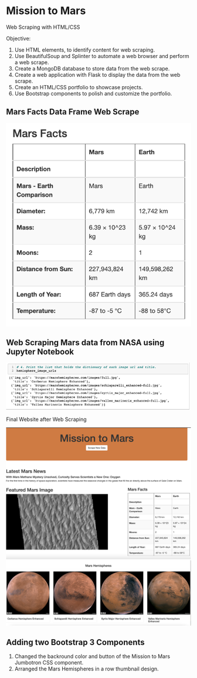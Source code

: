 # Mission to Mars

Web Scraping with HTML/CSS

Objective:

1. Use HTML elements, to identify content for web scraping.
2. Use BeautifulSoup and Splinter to automate a web browser and perform a web scrape.
3. Create a MongoDB database to store data from the web scrape.
4. Create a web application with Flask to display the data from the web scrape.
5. Create an HTML/CSS portfolio to showcase projects.
6. Use Bootstrap components to polish and customize the portfolio.

## Mars Facts Data Frame Web Scrape

![This is an image](https://github.com/ABorden23/Mission-to-Mars/blob/main/Resources/Mars%20Facts.png)


## Web Scraping Mars data from NASA using Jupyter Notebook

![This is an image](https://github.com/ABorden23/Mission-to-Mars/blob/main/Resources/img_url.png)

Final Website after Web Scraping

![This is an image](https://github.com/ABorden23/Mission-to-Mars/blob/main/Resources/Index%20final%20result%201.png)
![This is an image](https://github.com/ABorden23/Mission-to-Mars/blob/main/Resources/Mars%20Hemispheres.png)

## Adding two Bootstrap 3 Components

1. Changed the backround color and button of the Mission to Mars Jumbotron CSS component.
2. Arranged the Mars Hemispheres in a row thumbnail design.
